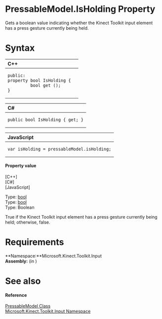 PressableModel.IsHolding Property  
=================================  

Gets a boolean value indicating whether the Kinect Toolkit input element has a press gesture currently being held. <span id="syntaxSection"></span>

Syntax  
======  

<table>
<colgroup>
<col width="100%" />
</colgroup>
<thead>
<tr class="header">
<th align="left">C++</th>
</tr>
</thead>
<tbody>
<tr class="odd">
<td align="left"><pre><code>public:  
property bool IsHolding {  
         bool get ();  
}</code></pre></td>
</tr>
</tbody>
</table>

<table>
<colgroup>
<col width="100%" />
</colgroup>
<thead>
<tr class="header">
<th align="left">C#</th>
</tr>
</thead>
<tbody>
<tr class="odd">
<td align="left"><pre><code>public bool IsHolding { get; }</code></pre></td>
</tr>
</tbody>
</table>

<table>
<colgroup>
<col width="100%" />
</colgroup>
<thead>
<tr class="header">
<th align="left">JavaScript</th>
</tr>
</thead>
<tbody>
<tr class="odd">
<td align="left"><pre><code>var isHolding = pressableModel.isHolding;</code></pre></td>
</tr>
</tbody>
</table>

<span id="ID4ER"></span>
#### Property value  

[C++]   
 [C\#]   
 [JavaScript]   

Type: [bool](http://msdn.microsoft.com/en-us/library/hh755815.aspx)  
Type: [bool](http://msdn.microsoft.com/en-us/library/system.boolean.aspx)  
Type: Boolean  

True if the Kinect Toolkit input element has a press gesture currently being held; otherwise, false.  

<span id="requirements"></span>

Requirements  
============  

**Namespace:**Microsoft.Kinect.Toolkit.Input  
**Assembly:** (in )  

<span id="ID4E3"></span>

See also  
========  

<span id="ID4E5"></span>
#### Reference  

[PressableModel Class](../../PressableModel_Class.md)  
 [Microsoft.Kinect.Toolkit.Input Namespace](../../../Kinect.Toolkit.Input.md)  



<!--Please do not edit the data in the comment block below.-->
<!--
TOCTitle : IsHolding Property
RLTitle : PressableModel.IsHolding Property
KeywordK : IsHolding property
KeywordK : PressableModel.IsHolding property
KeywordF : Microsoft.Kinect.Toolkit.Input.PressableModel.IsHolding
KeywordF : PressableModel.IsHolding
KeywordF : IsHolding
KeywordF : Microsoft.Kinect.Toolkit.Input.PressableModel.IsHolding
KeywordA : P:Microsoft.Kinect.Toolkit.Input.PressableModel.IsHolding
AssetID : P:Microsoft.Kinect.Toolkit.Input.PressableModel.IsHolding
Locale : en-us
CommunityContent : 1
APIType : Managed
APILocation : 
APIName : Microsoft.Kinect.Toolkit.Input.PressableModel.IsHolding
TargetOS : Windows
TopicType : kbSyntax
DevLang : VB
DevLang : CSharp
DevLang : JavaScript
DevLang : C++
DocSet : K4Wv2
ProjType : K4Wv2Proj
Technology : Kinect for Windows
Product : Kinect for Windows SDK v2
productversion : 20
-->
